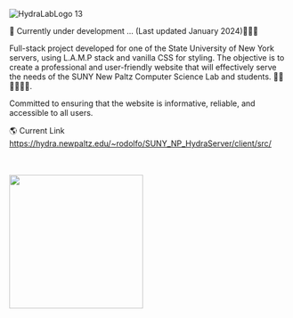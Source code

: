 ![HydraLabLogo 13](https://github.com/RodoJML/SUNY_NP_HydraServer/assets/63088555/66a9fd96-ba45-4a6c-b6d2-fbc69b738ef5)

🚧 Currently under development ... (Last updated January 2024)👷🏼‍♂️<br/>

Full-stack project developed for one of the State University of New York servers, using L.A.M.P stack and vanilla CSS for styling. The objective is to create a professional and user-friendly website that will effectively serve the needs of the SUNY New Paltz Computer Science Lab and students. 👩‍💻👨‍💻🧑‍💻. 

Committed to ensuring that the website is informative, reliable, and accessible to all users. 

🌎 Current Link
https://hydra.newpaltz.edu/~rodolfo/SUNY_NP_HydraServer/client/src/

<br/><br/>
<img src="https://www.newpaltz.edu/media/web-assets/logos-images-and-icons/logo_transparent.png" style="width: 15rem">

